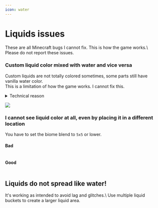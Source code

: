 ```yaml
---
icon: water
---
```


# Liquids issues


<Warning>
These are all Minecraft bugs I cannot fix. This is how the game works.\
Please do not report these issues.
</Warning>


### Custom liquid color mixed with water and vice versa

Custom liquids are not totally colored sometimes, some parts still have vanilla water color.\
This is a limitation of how the game works. I cannot fix this.

<details>

<summary>Technical reason</summary>

Minecraft stores biomes of a chunk in an int\[1024]. 16x16x256=65536, that's way more than 1024. This means that it stores it in some kind of blobs (not sure myself which size they are), so changing specific blocks is sadly not possible. The colours also fade between biomes, so changing small "blobs" always looks weird and the blocks won't have the full colour.

Source: [https://www.spigotmc.org/threads/how-to-create-custom-biomes.512105/page-2#post-4243330](https://www.spigotmc.org/threads/how-to-create-custom-biomes.512105/page-2#post-4243330)

</details>

![](<../.gitbook/assets/immagine (14) (1) (2) (3) (3) (4) (4) (5) (7) (8) (3) (2).png>)

### I cannot see liquid color at all, even by placing it in a different location

You have to set the biome blend to `5x5` or lower.

#### Bad

<img src="../.gitbook/assets/image (226).png" alt="" />

#### Good

<img src="../.gitbook/assets/image (213).png" alt="" />

## Liquids do not spread like water!


<Note>
It's working as intended to avoid lag and glitches.\
Use multiple liquid buckets to create a larger liquid area.
</Note>


<img src="../.gitbook/assets/water_bug_3.png" alt="" />
